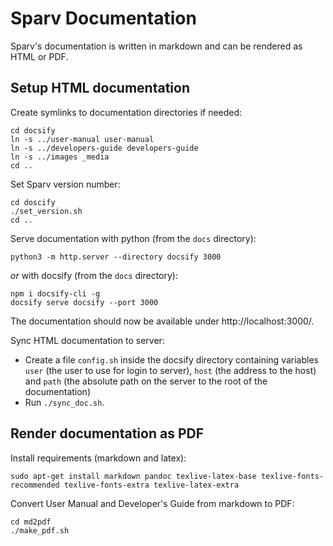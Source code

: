 # Sparv Documentation

Sparv's documentation is written in markdown and can be rendered as HTML or PDF.


## Setup HTML documentation

Create symlinks to documentation directories if needed:
```
cd docsify
ln -s ../user-manual user-manual
ln -s ../developers-guide developers-guide
ln -s ../images _media
cd ..
```

Set Sparv version number:
```
cd doscify
./set_version.sh
cd ..
```

Serve documentation with python (from the `docs` directory):
```
python3 -m http.server --directory docsify 3000
```

*or* with docsify (from the `docs` directory):
```
npm i docsify-cli -g
docsify serve docsify --port 3000
```

The documentation should now be available under http://localhost:3000/.

Sync HTML documentation to server:
- Create a file `config.sh` inside the docsify directory containing variables `user` (the user to use for login to
  server), `host` (the address to the host) and `path` (the absolute path on the server to the root of the
  documentation)
- Run `./sync_doc.sh`.

## Render documentation as PDF

Install requirements (markdown and latex):
```
sudo apt-get install markdown pandoc texlive-latex-base texlive-fonts-recommended texlive-fonts-extra texlive-latex-extra
```

Convert User Manual and Developer's Guide from markdown to PDF:
```
cd md2pdf
./make_pdf.sh
```

<!--
## MISC

### URLs that may have to be updated regularly
-->
